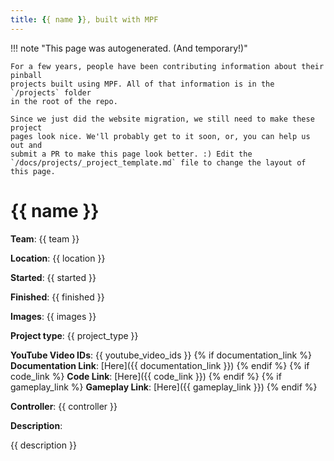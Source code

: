 ```yaml
---
title: {{ name }}, built with MPF
---
```


<!-- This file is used as the template for all the individual project pages. -->

!!! note "This page was autogenerated. (And temporary!)"

    For a few years, people have been contributing information about their pinball
    projects built using MPF. All of that information is in the `/projects` folder
    in the root of the repo.

    Since we just did the website migration, we still need to make these project
    pages look nice. We'll probably get to it soon, or, you can help us out and
    submit a PR to make this page look better. :) Edit the
    `/docs/projects/_project_template.md` file to change the layout of this page.

# {{ name }}

**Team**: {{ team }}

**Location**: {{ location }}

**Started**: {{ started }}

**Finished**: {{ finished }}

**Images**: {{ images }}

**Project type**: {{ project_type }}

**YouTube Video IDs**: {{ youtube_video_ids }}
{% if documentation_link %}
**Documentation Link**: [Here]({{ documentation_link }})
{% endif %}
{% if code_link %}
**Code Link**: [Here]({{ code_link }})
{% endif %}
{% if gameplay_link %}
**Gameplay Link**: [Here]({{ gameplay_link }})
{% endif %}

**Controller**: {{ controller }}

**Description**:

{{ description }}

<!-- Note, do not edit this file directly, as it will be overwritten when the list is regenerated.

To edit information about a project, edit the project's YAML file in the `/projects` folder. (Off the
root of the repo, not this folder which is `/www/projects`.)

To edit the look and feel or layout of this page, edit the `_project_template.md` file in the `/www/projects` folder. -->